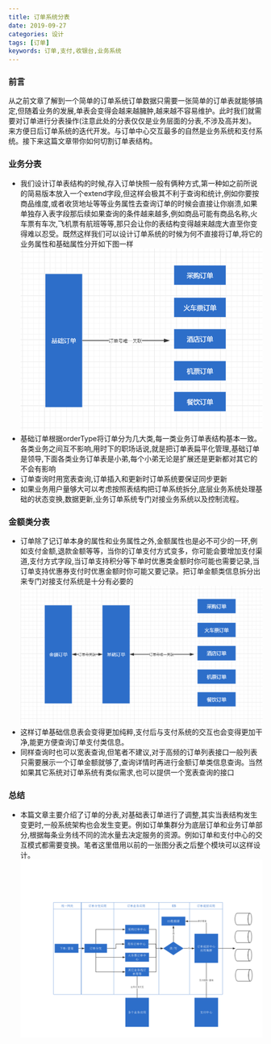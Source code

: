 ```yaml
---
title: 订单系统分表
date: 2019-09-27 
categories: 设计
tags: [订单]
keywords: 订单,支付,收银台,业务系统
---
```


### 前言
从之前文章了解到一个简单的订单系统订单数据只需要一张简单的订单表就能够搞定,但随着业务的发展,单表会变得会越来越臃肿,越来越不容易维护。此时我们就需要对订单进行分表操作(注意此处的分表仅仅是业务层面的分表,不涉及高并发)。来方便日后订单系统的迭代开发。与订单中心交互最多的自然是业务系统和支付系统。接下来这篇文章带你如何切割订单表结构。
<!--more--> 
### 业务分表

- 我们设计订单表结构的时候,存入订单快照一般有俩种方式,第一种如之前所说的简易版本放入一个extend字段,但这样会极其不利于查询和统计,例如你要按商品维度,或者收货地址等等业务属性去查询订单的时候会直接让你崩溃,如果单独存入表字段那后续如果查询的条件越来越多,例如商品可能有商品名称,火车票有车次,飞机票有航班等等,那只会让你的表结构变得越来越庞大直至你变得难以忍受。既然这样我们可以设计订单系统的时候为何不直接将订单,将它的业务属性和基础属性分开如下图一样
 ![biz](/images/orderImage/biz.png)
- 基础订单根据orderType将订单分为几大类,每一类业务订单表结构基本一致。各类业务之间互不影响,用时下的职场话说,就是把订单表扁平化管理,基础订单是领导,下面各类业务订单表是小弟,每个小弟无论是扩展还是更新都对其它的不会有影响
- 订单查询时用宽表查询,订单插入和更新时订单系统要保证同步更新
- 如果业务用户量够大可以考虑按照表结构把订单系统拆分,底层业务系统处理基础的状态变换,数据更新,业务订单系统专门对接业务系统以及控制流程。

### 金额类分表
- 订单除了记订单本身的属性和业务属性之外,金额属性也是必不可少的一环,例如支付金额,退款金额等等，当你的订单支付方式变多，你可能会要增加支付渠道,支付方式字段,当订单支持积分等下单时优惠类金额时你可能也需要记录,当订单支持优惠券支付时优惠金额时你可能又要记录。把订单金额类信息拆分出来专门对接支付系统是十分有必要的
 ![pay](/images/orderImage/pay_biz.png)
- 这样订单基础信息表会变得更加纯粹,支付后与支付系统的交互也会变得更加干净,能更方便查询订单支付类信息。
- 同样查询时也可以宽表查询,但笔者不建议,对于高频的订单列表接口一般列表只需要展示一个订单金额就够了,查询详情时再进行金额订单类信息查询。当然如果其它系统对订单系统有类似需求,也可以提供一个宽表查询的接口

### 总结
- 本篇文章主要介绍了订单的分表,对基础表订单进行了调整,其实当表结构发生变更时,一般系统架构也会发生变更。例如订单集群分为底层订单和业务订单部分,根据每条业务线不同的流水量去决定服务的资源。例如订单和支付中心的交互模式都需要变换。笔者这里借用以前的一张图分表之后整个模块可以这样设计。
 ![sys](/images/orderImage/sys.png)



